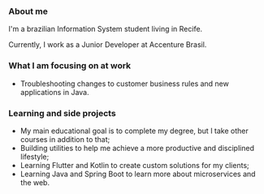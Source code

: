 ### About me

I'm a brazilian Information System student living in Recife.

Currently, I work as a Junior Developer at Accenture Brasil.

### What I am focusing on at work

 - Troubleshooting changes to customer business rules and new applications in Java.

### Learning and side projects

 - My main educational goal is to complete my degree, but I take other courses in addition to that;
 - Building utilities to help me achieve a more productive and disciplined lifestyle;
 - Learning Flutter and Kotlin to create custom solutions for my clients;
 - Learning Java and Spring Boot to learn more about microservices and the web.

